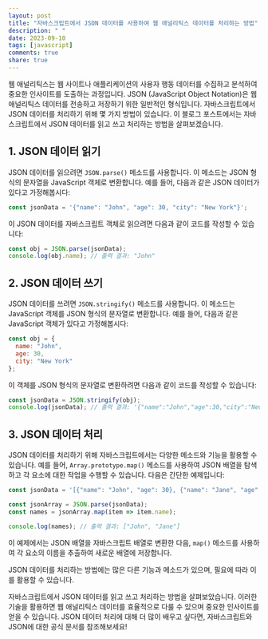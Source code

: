 ```yaml
---
layout: post
title: "자바스크립트에서 JSON 데이터를 사용하여 웹 애널리틱스 데이터를 처리하는 방법"
description: " "
date: 2023-09-10
tags: [javascript]
comments: true
share: true
---
```


웹 애널리틱스는 웹 사이트나 애플리케이션의 사용자 행동 데이터를 수집하고 분석하여 중요한 인사이트를 도출하는 과정입니다. JSON (JavaScript Object Notation)은 웹 애널리틱스 데이터를 전송하고 저장하기 위한 일반적인 형식입니다. 자바스크립트에서 JSON 데이터를 처리하기 위해 몇 가지 방법이 있습니다. 이 블로그 포스트에서는 자바스크립트에서 JSON 데이터를 읽고 쓰고 처리하는 방법을 살펴보겠습니다.

## 1. JSON 데이터 읽기

JSON 데이터를 읽으려면 `JSON.parse()` 메소드를 사용합니다. 이 메소드는 JSON 형식의 문자열을 JavaScript 객체로 변환합니다. 예를 들어, 다음과 같은 JSON 데이터가 있다고 가정해봅시다:

```javascript
const jsonData = '{"name": "John", "age": 30, "city": "New York"}';
```

이 JSON 데이터를 자바스크립트 객체로 읽으려면 다음과 같이 코드를 작성할 수 있습니다:

```javascript
const obj = JSON.parse(jsonData);
console.log(obj.name); // 출력 결과: "John"
```

## 2. JSON 데이터 쓰기

JSON 데이터를 쓰려면 `JSON.stringify()` 메소드를 사용합니다. 이 메소드는 JavaScript 객체를 JSON 형식의 문자열로 변환합니다. 예를 들어, 다음과 같은 JavaScript 객체가 있다고 가정해봅시다:

```javascript
const obj = {
  name: "John",
  age: 30,
  city: "New York"
};
```

이 객체를 JSON 형식의 문자열로 변환하려면 다음과 같이 코드를 작성할 수 있습니다:

```javascript
const jsonData = JSON.stringify(obj);
console.log(jsonData); // 출력 결과: '{"name":"John","age":30,"city":"New York"}'
```

## 3. JSON 데이터 처리

JSON 데이터를 처리하기 위해 자바스크립트에서는 다양한 메소드와 기능을 활용할 수 있습니다. 예를 들어, `Array.prototype.map()` 메소드를 사용하여 JSON 배열을 탐색하고 각 요소에 대한 작업을 수행할 수 있습니다. 다음은 간단한 예제입니다:

```javascript
const jsonData = '[{"name": "John", "age": 30}, {"name": "Jane", "age": 25}]';

const jsonArray = JSON.parse(jsonData);
const names = jsonArray.map(item => item.name);

console.log(names); // 출력 결과: ["John", "Jane"]
```

이 예제에서는 JSON 배열을 자바스크립트 배열로 변환한 다음, `map()` 메소드를 사용하여 각 요소의 이름을 추출하여 새로운 배열에 저장합니다.

JSON 데이터를 처리하는 방법에는 많은 다른 기능과 메소드가 있으며, 필요에 따라 이를 활용할 수 있습니다.

자바스크립트에서 JSON 데이터를 읽고 쓰고 처리하는 방법을 살펴보았습니다. 이러한 기술을 활용하면 웹 애널리틱스 데이터를 효율적으로 다룰 수 있으며 중요한 인사이트를 얻을 수 있습니다. JSON 데이터 처리에 대해 더 많이 배우고 싶다면, 자바스크립트와 JSON에 대한 공식 문서를 참조해보세요!
